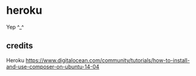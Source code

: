 # heroku
Yep ^_^
## credits
Heroku
https://www.digitalocean.com/community/tutorials/how-to-install-and-use-composer-on-ubuntu-14-04
